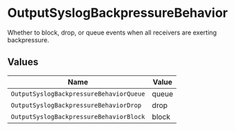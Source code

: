 # OutputSyslogBackpressureBehavior

Whether to block, drop, or queue events when all receivers are exerting backpressure.


## Values

| Name                                    | Value                                   |
| --------------------------------------- | --------------------------------------- |
| `OutputSyslogBackpressureBehaviorQueue` | queue                                   |
| `OutputSyslogBackpressureBehaviorDrop`  | drop                                    |
| `OutputSyslogBackpressureBehaviorBlock` | block                                   |